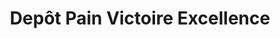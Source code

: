 ---
title: "Depôt Pain Victoire Excellence"
url: /kinshasa/depot-pain-victoire-excellence/
shop: Lebensmittel
---